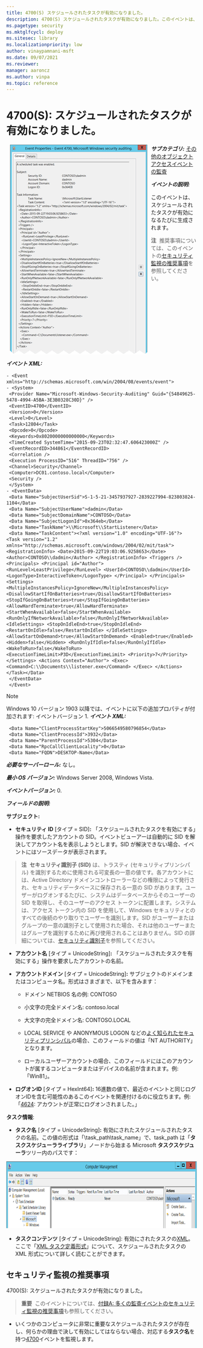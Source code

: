 ```yaml
---
title: 4700(S) スケジュールされたタスクが有効になりました。
description: 4700(S) スケジュールされたタスクが有効になりました。このイベントは、スケジュールされたタスクが有効になるたびに生成されます。
ms.pagetype: security
ms.mktglfcycl: deploy
ms.sitesec: library
ms.localizationpriority: low
author: vinaypamnani-msft
ms.date: 09/07/2021
ms.reviewer: 
manager: aaroncz
ms.author: vinpa
ms.topic: reference
---
```


# 4700(S): スケジュールされたタスクが有効になりました。

<img src="images/event-4700.png" alt="Event 4700 illustration" width="363" height="553" hspace="10" align="left" />

***サブカテゴリ:***&nbsp;[その他のオブジェクトアクセスイベントの監査](audit-other-object-access-events.md)

***イベントの説明:***

このイベントは、スケジュールされたタスクが有効になるたびに生成されます。

> **注**&nbsp;&nbsp;推奨事項については、このイベントの[セキュリティ監視の推奨事項](#security-monitoring-recommendations)を参照してください。

<br clear="all">

***イベント XML:***
```
- <Event xmlns="http://schemas.microsoft.com/win/2004/08/events/event">
- <System>
 <Provider Name="Microsoft-Windows-Security-Auditing" Guid="{54849625-5478-4994-A5BA-3E3B0328C30D}" /> 
 <EventID>4700</EventID> 
 <Version>0</Version> 
 <Level>0</Level> 
 <Task>12804</Task> 
 <Opcode>0</Opcode> 
 <Keywords>0x8020000000000000</Keywords> 
 <TimeCreated SystemTime="2015-09-23T02:32:47.606423000Z" /> 
 <EventRecordID>344861</EventRecordID> 
 <Correlation /> 
 <Execution ProcessID="516" ThreadID="756" /> 
 <Channel>Security</Channel> 
 <Computer>DC01.contoso.local</Computer> 
 <Security /> 
 </System>
- <EventData>
 <Data Name="SubjectUserSid">S-1-5-21-3457937927-2839227994-823803824-1104</Data> 
 <Data Name="SubjectUserName">dadmin</Data> 
 <Data Name="SubjectDomainName">CONTOSO</Data> 
 <Data Name="SubjectLogonId">0x364eb</Data> 
 <Data Name="TaskName">\\Microsoft\\StartListener</Data> 
 <Data Name="TaskContent"><?xml version="1.0" encoding="UTF-16"?> <Task version="1.2" xmlns="http://schemas.microsoft.com/windows/2004/02/mit/task"> <RegistrationInfo> <Date>2015-09-22T19:03:06.9258653</Date> <Author>CONTOSO\\dadmin</Author> </RegistrationInfo> <Triggers /> <Principals> <Principal id="Author"> <RunLevel>LeastPrivilege</RunLevel> <UserId>CONTOSO\\dadmin</UserId> <LogonType>InteractiveToken</LogonType> </Principal> </Principals> <Settings> <MultipleInstancesPolicy>IgnoreNew</MultipleInstancesPolicy> <DisallowStartIfOnBatteries>true</DisallowStartIfOnBatteries> <StopIfGoingOnBatteries>true</StopIfGoingOnBatteries> <AllowHardTerminate>true</AllowHardTerminate> <StartWhenAvailable>false</StartWhenAvailable> <RunOnlyIfNetworkAvailable>false</RunOnlyIfNetworkAvailable> <IdleSettings> <StopOnIdleEnd>true</StopOnIdleEnd> <RestartOnIdle>false</RestartOnIdle> </IdleSettings> <AllowStartOnDemand>true</AllowStartOnDemand> <Enabled>true</Enabled> <Hidden>false</Hidden> <RunOnlyIfIdle>false</RunOnlyIfIdle> <WakeToRun>false</WakeToRun> <ExecutionTimeLimit>P3D</ExecutionTimeLimit> <Priority>7</Priority> </Settings> <Actions Context="Author"> <Exec> <Command>C:\\Documents\\listener.exe</Command> </Exec> </Actions> </Task></Data> 
 </EventData>
 </Event>

```
>[!NOTE]
> Windows 10 バージョン 1903 以降では、イベントに以下の追加プロパティが付加されます:
> イベントバージョン 1.
>  ***イベント XML:***
>```
>  <Data Name="ClientProcessStartKey">5066549580796854</Data> 
>  <Data Name="ClientProcessId">3932</Data> 
>  <Data Name="ParentProcessId">5304</Data> 
>  <Data Name="RpcCallClientLocality">0</Data> 
>  <Data Name="FQDN">DESKTOP-Name</Data> 

***必要なサーバーロール:*** なし。

***最小 OS バージョン:*** Windows Server 2008, Windows Vista.

***イベントバージョン:*** 0.

***フィールドの説明:***

**サブジェクト:**

-   **セキュリティ ID** \[タイプ = SID\]**:** 「スケジュールされたタスクを有効にする」操作を要求したアカウントの SID。イベントビューアーは自動的に SID を解決してアカウント名を表示しようとします。SID が解決できない場合、イベントにはソースデータが表示されます。

> **注**&nbsp;&nbsp;**セキュリティ識別子 (SID)** は、トラスティ (セキュリティプリンシパル) を識別するために使用される可変長の一意の値です。各アカウントには、Active Directory ドメインコントローラーなどの権限によって発行され、セキュリティデータベースに保存される一意の SID があります。ユーザーがログオンするたびに、システムはデータベースからそのユーザーの SID を取得し、そのユーザーのアクセス トークンに配置します。システムは、アクセス トークン内の SID を使用して、Windows セキュリティとのすべての後続のやり取りでユーザーを識別します。SID がユーザーまたはグループの一意の識別子として使用された場合、それは他のユーザーまたはグループを識別するために再び使用されることはありません。SID の詳細については、[セキュリティ識別子](/windows/access-protection/access-control/security-identifiers)を参照してください。

-   **アカウント名** \[タイプ = UnicodeString\]**:** 「スケジュールされたタスクを有効にする」操作を要求したアカウントの名前。

-   **アカウントドメイン** \[タイプ = UnicodeString\]**:** サブジェクトのドメインまたはコンピュータ名。形式はさまざまで、以下を含みます：

    -   ドメイン NETBIOS 名の例: CONTOSO

    -   小文字の完全ドメイン名: contoso.local

    -   大文字の完全ドメイン名: CONTOSO.LOCAL

    -   LOCAL SERVICE や ANONYMOUS LOGON などの[よく知られたセキュリティプリンシパル](/windows/security/identity-protection/access-control/security-identifiers)の場合、このフィールドの値は「NT AUTHORITY」となります。

    -   ローカルユーザーアカウントの場合、このフィールドにはこのアカウントが属するコンピュータまたはデバイスの名前が含まれます。例: 「Win81」。

-   **ログオンID** \[タイプ = HexInt64\]**:** 16進数の値で、最近のイベントと同じログオンIDを含む可能性のあるこのイベントを関連付けるのに役立ちます。例: 「[4624](event-4624.md): アカウントが正常にログオンされました。」

**タスク情報**:

-   **タスク名** \[タイプ = UnicodeString\]**:** 有効にされたスケジュールされたタスクの名前。この値の形式は「\\task\_path\\task\_name」で、task\_path は「**タスクスケジューラライブラリ**」ノードから始まる Microsoft **タスクスケジューラ**ツリー内のパスです：

<img src="images/computer-management.png" alt="タスクスケジューラライブラリの図" width="840" height="176" />

-   **タスクコンテンツ** \[タイプ = UnicodeString\]: 有効にされたタスクの[XML](/previous-versions/aa286548(v=msdn.10))。ここで「[XML タスク定義形式](/openspecs/windows_protocols/ms-tsch/0d6383e4-de92-43e7-b0bb-a60cfa36379f)」について、スケジュールされたタスクの XML 形式について詳しく読むことができます。

## セキュリティ監視の推奨事項

4700(S): スケジュールされたタスクが有効になりました。

> **重要**&nbsp;&nbsp;このイベントについては、[付録A: 多くの監査イベントのセキュリティ監視の推奨事項](appendix-a-security-monitoring-recommendations-for-many-audit-events.md)も参照してください。

-   いくつかのコンピュータに非常に重要なスケジュールされたタスクが存在し、何らかの理由で決して有効にしてはならない場合、対応する**タスク名**を持つ[4700](event-4700.md)イベントを監視します。
